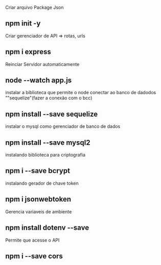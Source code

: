 Criar arquivo Package Json

## npm init -y 

Criar gerenciador de API => rotas, urls

## npm i express

Reinciar Servidor automaticamente

## node --watch app.js

instalar  a biblioteca que permite o node conectar ao banco de dadodos ""sequelize"(fazer a conexão com o bcc)

## npm install --save sequelize

instalar o mysql como gerenciador de banco de dados

## npm install --save mysql2

instalando biblioteca para criptografia

## npm i --save bcrypt

instalando gerador de chave token

## npm i jsonwebtoken

Gerencia variaveis de ambiente

## npm install dotenv --save

Permite que acesse o API

## npm i --save cors